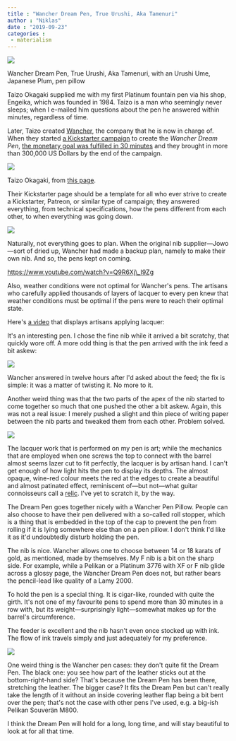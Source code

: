 ```yaml
---
title : "Wancher Dream Pen, True Urushi, Aka Tamenuri"
author : "Niklas"
date : "2019-09-23"
categories : 
 - materialism
---
```


![](https://niklasblog.com/wp-content/wancherdream.jpg)

Wancher Dream Pen, True Urushi, Aka Tamenuri, with an Urushi Ume, Japanese Plum, pen pillow

Taizo Okagaki supplied me with my first Platinum fountain pen via his shop, Engeika, which was founded in 1984. Taizo is a man who seemingly never sleeps; when I e-mailed him questions about the pen he answered within minutes, regardless of time.

Later, Taizo created [Wancher](https://www.wancherpen.com/), the company that he is now in charge of. When they started [a Kickstarter campaign](https://www.kickstarter.com/projects/wancher/dream-pen) to create the _Wancher Dream Pen_, [the monetary goal was fulfilled in 30 minutes](https://www.kickstarter.com/projects/wancher/dream-pen/posts/2098436) and they brought in more than 300,000 US Dollars by the end of the campaign.

![](https://niklasblog.com/wp-content/85d4a7a9f6e6833ca9d53f317b0080f0_h264_base.jpg)

Taizo Okagaki, from [this page](https://www.kickstarter.com/projects/wancher/dream-pen/posts/2124538).

Their Kickstarter page should be a template for all who ever strive to create a Kickstarter, Patreon, or similar type of campaign; they answered everything, from technical specifications, how the pens different from each other, to when everything was going down.

![](https://niklasblog.com/wp-content/58c89584fc7baebbfd9a015a9057d222_original.jpg)

Naturally, not everything goes to plan. When the original nib supplier—Jowo—sort of dried up, Wancher had made a backup plan, namely to make their own nib. And so, the pens kept on coming.

https://www.youtube.com/watch?v=Q9R6Xj\_I9Zg

Also, weather conditions were not optimal for Wancher's pens. The artisans who carefully applied thousands of layers of lacquer to every pen knew that weather conditions must be optimal if the pens were to reach their optimal state.

Here's [a video](https://www.kickstarter.com/projects/wancher/dream-pen/posts/2374218) that displays artisans applying lacquer:

It's an interesting pen. I chose the fine nib while it arrived a bit scratchy, that quickly wore off. A more odd thing is that the pen arrived with the ink feed a bit askew:

![](https://niklasblog.com/wp-content/feed.jpg)

Wancher answered in twelve hours after I'd asked about the feed; the fix is simple: it was a matter of twisting it. No more to it.

Another weird thing was that the two parts of the apex of the nib started to come together so much that one pushed the other a bit askew. Again, this was not a real issue: I merely pushed a slight and thin piece of writing paper between the nib parts and tweaked them from each other. Problem solved.

![](https://niklasblog.com/wp-content/IMG_20190922_112757.jpg)

The lacquer work that is performed on my pen is art; while the mechanics that are employed when one screws the top to connect with the barrel almost seems lazer cut to fit perfectly, the lacquer is by artisan hand. I can't get enough of how light hits the pen to display its depths. The almost opaque, wine-red colour meets the red at the edges to create a beautiful and almost patinated effect, reminiscent of—but not—what guitar connoisseurs call a [relic](https://www.guitarrelicing.com/jdb-custom-guitars). I've yet to scratch it, by the way.

The Dream Pen goes together nicely with a Wancher Pen Pillow. People can also choose to have their pen delivered with a so-called roll stopper, which is a thing that is embedded in the top of the cap to prevent the pen from rolling if it is lying somewhere else than on a pen pillow. I don't think I'd like it as it'd undoubtedly disturb holding the pen.

The nib is nice. Wancher allows one to choose between 14 or 18 karats of gold, as mentioned, made by themselves. My F nib is a bit on the sharp side. For example, while a Pelikan or a Platinum 3776 with XF or F nib glide across a glossy page, the Wancher Dream Pen does not, but rather bears the pencil-lead like quality of a Lamy 2000.

To hold the pen is a special thing. It is cigar-like, rounded with quite the girth. It's not one of my favourite pens to spend more than 30 minutes in a row with, but its weight—surprisingly light—somewhat makes up for the barrel's circumference.

The feeder is excellent and the nib hasn't even once stocked up with ink. The flow of ink travels simply and just adequately for my preference.

![](https://niklasblog.com/wp-content/wancher_pen_cases.jpg)

One weird thing is the Wancher pen cases: they don't quite fit the Dream Pen. The black one: you see how part of the leather sticks out at the bottom-right-hand side? That's because the Dream Pen has been there, stretching the leather. The bigger case? It fits the Dream Pen but can't really take the length of it without an inside covering leather flap being a bit bent over the pen; that's not the case with other pens I've used, e.g. a big-ish Pelikan Souverän M800.

I think the Dream Pen will hold for a long, long time, and will stay beautiful to look at for all that time.
